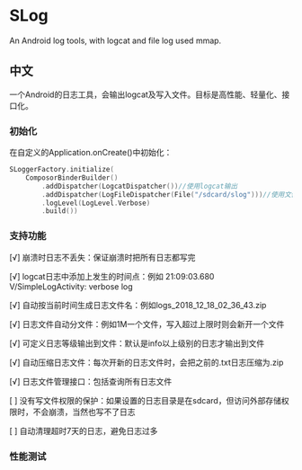 # SLog
An Android log tools, with logcat and file log used mmap. 

## 中文
一个Android的日志工具，会输出logcat及写入文件。目标是高性能、轻量化、接口化。

### 初始化
在自定义的Application.onCreate()中初始化：
```kotlin
SLoggerFactory.initialize(
    ComposorBinderBuilder()
        .addDispatcher(LogcatDispatcher())//使用logcat输出
        .addDispatcher(LogFileDispatcher(File("/sdcard/slog")))//使用文件输出
        .logLevel(LogLevel.Verbose)
        .build())
```

### 支持功能
[√] 崩溃时日志不丢失：保证崩溃时把所有日志都写完

[√] logcat日志中添加上发生的时间点：例如 21:09:03.680 V/SimpleLogActivity: verbose log

[√] 自动按当前时间生成日志文件名：例如logs_2018_12_18_02_36_43.zip

[√] 日志文件自动分文件：例如1M一个文件，写入超过上限时则会新开一个文件

[√] 可定义日志等级输出到文件：默认是info以上级别的日志才输出到文件

[√] 自动压缩日志文件：每次开新的日志文件时，会把之前的.txt日志压缩为.zip

[√] 日志文件管理接口：包括查询所有日志文件

[ ] 没有写文件权限的保护：如果设置的日志目录是在sdcard，但访问外部存储权限时，不会崩溃，当然也写不了日志

[ ] 自动清理超时7天的日志，避免日志过多

### 性能测试


